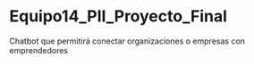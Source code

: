 # Equipo14_PII_Proyecto_Final
Chatbot que permitirá conectar organizaciones o empresas con emprendedores
